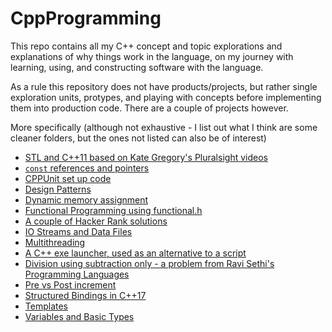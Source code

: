 # CppProgramming

This repo contains all my C++ concept and topic explorations and explanations of why things work in the language, on my journey with learning, using, and constructing software with the language.

As a rule this repository does not have products/projects, but rather single exploration units, protypes, and playing with concepts before implementing them into production code. There are a couple of projects however.

More specifically (although not exhaustive - I list out what I think are some cleaner folders, but the ones not listed can also be of interest)

* [STL and C++11 based on Kate Gregory's Pluralsight videos](https://github.com/przet/CppProgramming/tree/master/BeautifulCPPKateGregory/)
* [`const` references and pointers](https://github.com/przet/CppProgramming/tree/master/ConstRefAndCopying)
* [CPPUnit set up code](https://github.com/przet/CppProgramming/tree/master/CppUnitSetUp)
* [Design Patterns](https://github.com/przet/CppProgramming/tree/master/DesignPatterns)
* [Dynamic memory assignment](https://github.com/przet/CppProgramming/tree/master/DynamicMemoryAssignment)
* [Functional Programming using functional.h](https://github.com/przet/CppProgramming/tree/master/FunctionalHeader)
* [A couple of Hacker Rank solutions](https://github.com/przet/CppProgramming/tree/master/HackerRank)
* [IO Streams and Data Files](https://github.com/przet/CppProgramming/tree/master/IOStreamsAndDataFiles)
* [Multithreading](https://github.com/przet/CppProgramming/tree/master/MultiThreading)
* [A C++ exe launcher, used as an alternative to a script](https://github.com/przet/CppProgramming/tree/master/Projects/C%2B%2B_ExeLauncher)
* [Division using subtraction only - a problem from Ravi Sethi's Programming Languages](https://github.com/przet/CppProgramming/blob/master/Sethi/DivisionWithSubraction.cpp)
* [Pre vs Post increment](https://github.com/przet/CppProgramming/blob/master/Sethi/preIncrVsPostIncr.cpp)
* [Structured Bindings in C++17](https://github.com/przet/CppProgramming/edit/master/StructuredBindings_Cpp17/structuredBindings.cpp)
* [Templates](https://github.com/przet/CppProgramming/tree/master/Templates)
* [Variables and Basic Types](https://github.com/przet/CppProgramming/tree/master/Variables%20and%20Basic%20Types)

